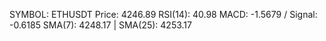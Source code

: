 SYMBOL: ETHUSDT
Price: 4246.89
RSI(14): 40.98
MACD: -1.5679 / Signal: -0.6185
SMA(7): 4248.17 | SMA(25): 4253.17
